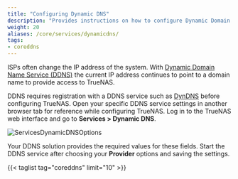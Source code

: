 ```yaml
---
title: "Configuring Dynamic DNS"
description: "Provides instructions on how to configure Dynamic Domain Name Service (DDNS) on your TrueNAS system."
weight: 20
aliases: /core/services/dynamicdns/
tags:
- coreddns
---
```


ISPs often change the IP address of the system. With [Dynamic Domain Name Service (DDNS)](https://tools.ietf.org/html/rfc2136) the current IP address continues to point to a domain name to provide access to TrueNAS.

DDNS requires registration with a DDNS service such as [DynDNS](https://dyn.com/dns/) before configuring TrueNAS.
Open your specific DDNS service settings in another browser tab for reference while configuring TrueNAS.
Log in to the TrueNAS web interface and go to **Services > Dynamic DNS**.

![ServicesDynamicDNSOptions](/images/CORE/13.0/ServicesDynamicDNSOptions.png "Dynamic DNS Service Options")

Your DDNS solution provides the required values for these fields.
Start the DDNS service after choosing your **Provider** options and saving the settings.

{{< taglist tag="coreddns" limit="10" >}}